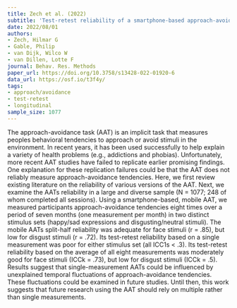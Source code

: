 ```yaml
---
title: Zech et al. (2022)
subtitle: 'Test-retest reliability of a smartphone-based approach-avoidance task: Effects of retest period, stimulus type, and demographics.'
date: 2022/08/01
authors:
- Zech, Hilmar G
- Gable, Philip
- van Dijk, Wilco W
- van Dillen, Lotte F
journal: Behav. Res. Methods
paper_url: https://doi.org/10.3758/s13428-022-01920-6
data_url: https://osf.io/t3f4y/
tags:
- approach/avoidance
- test-retest
- longitudinal
sample_size: 1077
---
```


The approach-avoidance task (AAT) is an implicit task that measures peoples behavioral tendencies to approach or avoid stimuli in the environment. In recent years, it has been used successfully to help explain a variety of health problems (e.g., addictions and phobias). Unfortunately, more recent AAT studies have failed to replicate earlier promising findings. One explanation for these replication failures could be that the AAT does not reliably measure approach-avoidance tendencies. Here, we first review existing literature on the reliability of various versions of the AAT. Next, we examine the AATs reliability in a large and diverse sample (N = 1077; 248 of whom completed all sessions). Using a smartphone-based, mobile AAT, we measured participants approach-avoidance tendencies eight times over a period of seven months (one measurement per month) in two distinct stimulus sets (happy/sad expressions and disgusting/neutral stimuli). The mobile AATs split-half reliability was adequate for face stimuli (r = .85), but low for disgust stimuli (r = .72). Its test-retest reliability based on a single measurement was poor for either stimulus set (all ICC1s < .3). Its test-retest reliability based on the average of all eight measurements was moderately good for face stimuli (ICCk = .73), but low for disgust stimuli (ICCk = .5). Results suggest that single-measurement AATs could be influenced by unexplained temporal fluctuations of approach-avoidance tendencies. These fluctuations could be examined in future studies. Until then, this work suggests that future research using the AAT should rely on multiple rather than single measurements.

